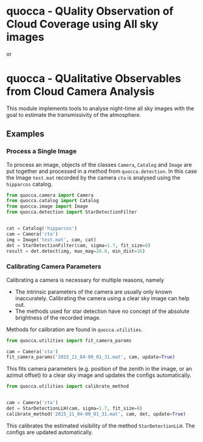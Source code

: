 # quocca - QUality Observation of Cloud Coverage using All sky images
or
# quocca - QUalitative Observables from Cloud Camera Analysis

This module implements tools to analyse night-time all sky images with the goal to estimate the transmissivity of the atmosphere.

## Examples

### Process a Single Image

To process an image, objects of the classes `Camera`, `Catalog` and `Image` are put together and processed in a method from `quocca.detection`. In this case the Image `test.mat` recorded by the camera `cta` is analysed using the `hipparcos` catalog.

```python
from quocca.camera import Camera
from quocca.catalog import Catalog
from quocca.image import Image
from quocca.detection import StarDetectionFilter


cat = Catalog('hipparcos')
cam = Camera('cta')
img = Image('test.mat', cam, cat)
det = StarDetectionFilter(cam, sigma=1.7, fit_size=8)
result = det.detect(img, max_mag=20.0, min_dist=16)
``` 
### Calibrating Camera Parameters

Calibrating a camera is necessary for multiple reasons, namely
* The intrinsic parameters of the camera are usually only known inaccurately. Calibrating the camera using a clear sky image can help out.
* The methods used for star detection have no concept of the absolute brightness of the recorded image.

Methods for calibration are found in `quocca.utilities`.

```python
from quocca.utilities import fit_camera_params

cam = Camera('cta')
fit_camera_params('2015_11_04-00_01_31.mat', cam, update=True)
```
This fits camera parameters (e.g. position of the zenith in the image, or an azimut offset) to a clear sky image and updates the configs automatically.

```python
from quocca.utilities import calibrate_method


cam = Camera('cta')
det = StarDetectionLLH(cam, sigma=1.7, fit_size=8)
calibrate_method('2015_11_04-00_01_31.mat', cam, det, update=True)
```
This calibrates the estimated visibility of the method `StarDetectionLLH`. The configs are updated automatically.
